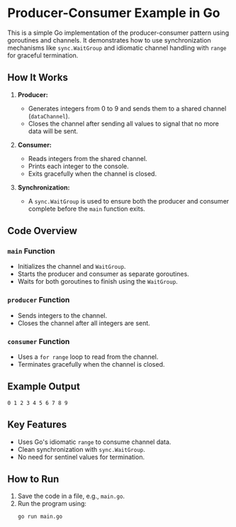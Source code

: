 # Producer-Consumer Example in Go

This is a simple Go implementation of the producer-consumer pattern using goroutines and channels. It demonstrates how to use synchronization mechanisms like `sync.WaitGroup` and idiomatic channel handling with `range` for graceful termination.

## How It Works

1. **Producer:**
   - Generates integers from 0 to 9 and sends them to a shared channel (`dataChannel`).
   - Closes the channel after sending all values to signal that no more data will be sent.

2. **Consumer:**
   - Reads integers from the shared channel.
   - Prints each integer to the console.
   - Exits gracefully when the channel is closed.

3. **Synchronization:**
   - A `sync.WaitGroup` is used to ensure both the producer and consumer complete before the `main` function exits.

## Code Overview

### `main` Function
- Initializes the channel and `WaitGroup`.
- Starts the producer and consumer as separate goroutines.
- Waits for both goroutines to finish using the `WaitGroup`.

### `producer` Function
- Sends integers to the channel.
- Closes the channel after all integers are sent.

### `consumer` Function
- Uses a `for range` loop to read from the channel.
- Terminates gracefully when the channel is closed.

## Example Output
```
0 1 2 3 4 5 6 7 8 9
```

## Key Features
- Uses Go's idiomatic `range` to consume channel data.
- Clean synchronization with `sync.WaitGroup`.
- No need for sentinel values for termination.

## How to Run
1. Save the code in a file, e.g., `main.go`.
2. Run the program using:
   ```bash
   go run main.go
   ```